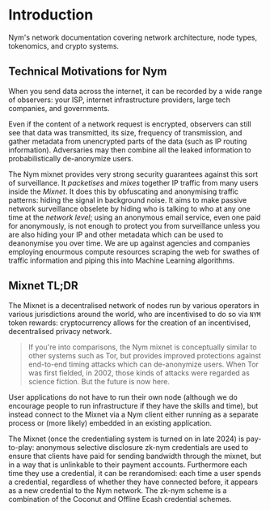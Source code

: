 # Introduction
Nym's network documentation covering network architecture, node types, tokenomics, and crypto systems.

## Technical Motivations for Nym
When you send data across the internet, it can be recorded by a wide range of observers: your ISP, internet infrastructure providers, large tech companies, and governments.

Even if the content of a network request is encrypted, observers can still see that data was transmitted, its size, frequency of transmission, and gather metadata from unencrypted parts of the data (such as IP routing information). Adversaries may then combine all the leaked information to probabilistically de-anonymize users.

The Nym mixnet provides very strong security guarantees against this sort of surveillance. It _packetises_ and _mixes_ together IP traffic from many users inside the _Mixnet_. It does this by obfuscating and anonymising traffic patterns: hiding the signal in background noise. It aims to make passive network surveillance obselete by hiding who is talking to who at any one time at the _network level_; using an anonymous email service, even one paid for anonymously, is not enough to protect you from surveillance unless you are also hiding your IP and other metadata which can be used to deanonymise you over time. We are up against agencies and companies employing enourmous compute resources scraping the web for swathes of traffic information and piping this into Machine Learning algorithms.

## Mixnet TL;DR
The Mixnet is a decentralised network of nodes run by various operators in various jurisdictions around the world, who are incentivised to do so via `NYM` token rewards: cryptocurrency allows for the creation of an incentivised, decentralised privacy network.

> If you're into comparisons, the Nym mixnet is conceptually similar to other systems such as Tor, but provides improved protections against end-to-end timing attacks which can de-anonymize users. When Tor was first fielded, in 2002, those kinds of attacks were regarded as science fiction. But the future is now here.

User applications do not have to run their own node (although we do encourage people to run infrastructure if they have the skills and time), but instead connect to the Mixnet via a Nym client either running as a separate process or (more likely) embedded in an existing application.

The Mixnet (once the credentialing system is turned on in late 2024) is pay-to-play: anonymous selective disclosure zk-nym credentials are used to ensure that clients have paid for sending bandwidth through the mixnet, but in a way that is unlinkable to their payment accounts. Furthermore each time they use a credential, it can be rerandomised: each time a user spends a credential, regardless of whether they have connected before, it appears as a new credential to the Nym network. The zk-nym scheme is a combination of the Coconut and Offline Ecash credential schemes.
